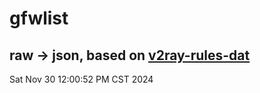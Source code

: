 # gfwlist
## raw -> json, based on [v2ray-rules-dat](https://github.com/Loyalsoldier/v2ray-rules-dat)
Sat Nov 30 12:00:52 PM CST 2024

